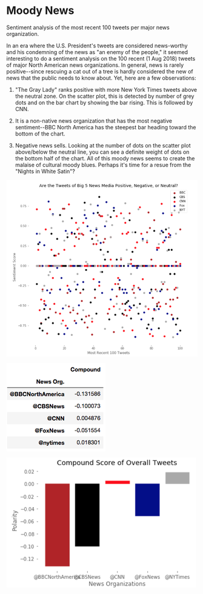 # Moody News 
Sentiment analysis of the most recent 100 tweets per major news organization.

In an era where the U.S. President's tweets are considered news-worthy and his condemning of the news as "an enemy of the people," it seemed interesting to do a sentiment analysis on the 100 recent (1 Aug 2018) tweets of major North American news organizations. In general, news is rarely positive--since rescuing a cat out of a tree is hardly considered the new of news that the public needs to know about. Yet, here are a few observations:

1) "The Gray Lady" ranks positive with more New York Times tweets above the neutral zone. On the scatter plot, this is detected by number of grey dots and on the bar chart by showing the bar rising. This is followed by CNN.

2) It is a non-native news organization that has the most negative sentiment--BBC North America has the steepest bar heading toward the bottom of the chart.

3) Negative news sells. Looking at the number of dots on the scatter plot above/below the neutral line, you can see a definite weight of dots on the bottom half of the chart. All of this moody news seems to create the malaise of cultural moody blues. Perhaps it's time for a resue from the "Nights in White Satin"?

![Scattered Tweets](/1_NewsTweets_Scatter_Plot.png)  

![Compound Scores](/2_NewsTweets_Compound_Sentiment_Scores.png)

![Overall Sentiment, Charted](/3_NewsTweets_Bar_Chart.png)


